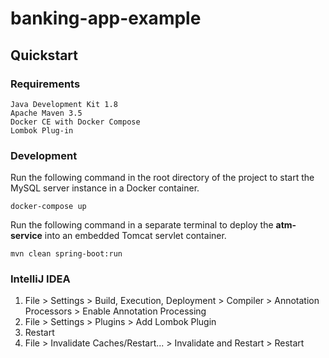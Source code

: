# banking-app-example

## Quickstart

### Requirements
    Java Development Kit 1.8
    Apache Maven 3.5
    Docker CE with Docker Compose
    Lombok Plug-in

### Development

Run the following command in the root directory of the project to start the MySQL server instance in a Docker container.

    docker-compose up

Run the following command in a separate terminal to deploy the **atm-service** into an embedded Tomcat servlet container.  
    
    mvn clean spring-boot:run

### IntelliJ IDEA

1. File > Settings > Build, Execution, Deployment > Compiler > Annotation Processors > Enable Annotation Processing
2. File > Settings > Plugins > Add Lombok Plugin
3. Restart
4. File > Invalidate Caches/Restart... > Invalidate and Restart > Restart

